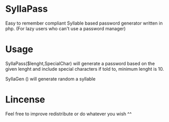 # SyllaPass
 Easy to remember compliant Syllable based password generator written in php. (For lazy users who can't use a password manager)



# Usage

SyllaPass($lenght,SpecialChar) will generate a password based on the given lenght and include special characters if told to, minimum lenght is 10.

SyllaGen () will generate random a syllable

# Lincense

Feel free to improve redistribute or do whatever you wish ^^



